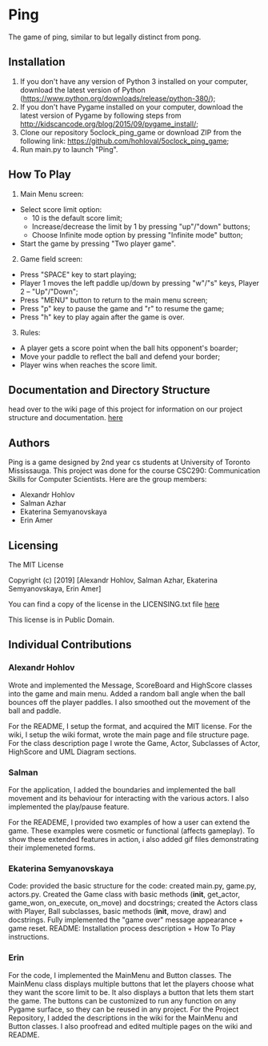 ﻿# Ping
The game of ping, similar to but legally distinct from pong.

## Installation
1.	If you don't have any version of Python 3 installed on your computer, download the latest version of Python (https://www.python.org/downloads/release/python-380/);
2.	If you don't have Pygame installed on your computer, download the latest version of Pygame by following steps from http://kidscancode.org/blog/2015/09/pygame_install/;
3.	Clone our repository 5oclock_ping_game or download ZIP from the following link: https://github.com/hohloval/5oclock_ping_game;
4.	Run main.py to launch "Ping".

## How To Play
1.	Main Menu screen:
-	Select score limit option:
	-	10 is the default score limit;
	-	Increase/decrease the limit by 1 by pressing "up"/"down" buttons;
	-	Choose Infinite mode option by pressing "Infinite mode" button;
-	Start the game by pressing "Two player game".

2.	Game field screen:
-	Press "SPACE" key to start playing;
-	Player 1 moves the left paddle up/down by pressing "w"/"s" keys, Player 2 – "Up"/"Down";
-	Press "MENU" button to return to the main menu screen​;
-	Press "p" key to pause the game and "r" to resume the game;
-	Press "h" key to play again​ after the game is over.

3.	Rules:
-	A player gets a score point when the ball hits opponent's boarder;​
-	Move your paddle to reflect the ball​ and defend your border;
-	Player wins when reaches the score limit​.

## Documentation and Directory Structure
head over to the wiki page of this project for information on our project structure and documentation.
[here](https://github.com/hohloval/5oclock_ping_game/wiki)

## Authors
Ping is a game designed by 2nd year cs students at University of Toronto Mississauga. This project was done for the course CSC290: Communication Skills for Computer Scientists. Here are the group members:
-	Alexandr Hohlov
-	Salman Azhar
-	Ekaterina Semyanovskaya
-	Erin Amer

## Licensing
The MIT License

Copyright (c) [2019] [Alexandr Hohlov, Salman Azhar, Ekaterina Semyanovskaya, Erin Amer]

You can find a copy of the license in the LICENSING.txt file [here](https://github.com/hohloval/5oclock_ping_game/blob/master/LICENSING.txt)

This license is in Public Domain.

## Individual Contributions

### Alexandr Hohlov
Wrote and implemented the Message, ScoreBoard and HighScore classes into the game and main menu. Added a random ball angle when the ball bounces off the player paddles. I also smoothed out the movement of the ball and paddle. 

For the README, I setup the format, and acquired the MIT license. For the wiki, I setup the wiki format, wrote the main page and file structure page. For the class description page I wrote the Game, Actor, Subclasses of Actor, HighScore and UML Diagram sections. 

### Salman
For the application, I added the boundaries and implemented the ball movement and its behaviour for interacting with the various actors. I also implemented the play/pause feature.

For the READEME, I provided two examples of how a user can extend the game. These examples were cosmetic or functional (affects gameplay). To show these extended features in action, i also added gif files demonstrating their implemeneted forms.

### Ekaterina Semyanovskaya
Code: provided the basic structure for the code: created main.py, game.py, actors.py. Created the Game class with basic methods (__init__, get_actor, game_won, on_execute, on_move) and docstrings; created the Actors class with Player, Ball subclasses, basic methods (__init__, move, draw) and docstrings. Fully implemented the "game over" message appearance + game reset.
README: Installation process description + How To Play instructions.

### Erin
For the code, I implemented the MainMenu and Button classes. The MainMenu class displays multiple buttons that let the players choose what they want the score limit to be. It also displays a button that lets them start the game. The buttons can be customized to run any function on any Pygame surface, so they can be reused in any project. For the Project Repository, I added the descriptions in the wiki for the MainMenu and Button classes. I also proofread and edited multiple pages on the wiki and README.
